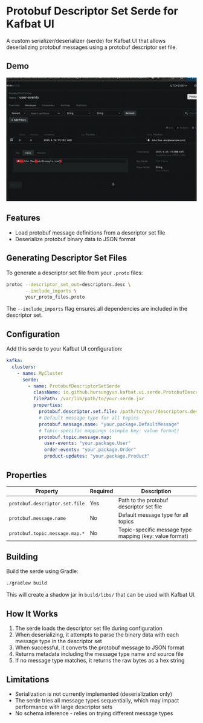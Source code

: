 # Protobuf Descriptor Set Serde for Kafbat UI

A custom serializer/deserializer (serde) for Kafbat UI that allows deserializing protobuf messages using a protobuf descriptor set file.

## Demo

![Demo](./demo.gif)

## Features

- Load protobuf message definitions from a descriptor set file
- Deserialize protobuf binary data to JSON format

## Generating Descriptor Set Files

To generate a descriptor set file from your `.proto` files:

```bash
protoc --descriptor_set_out=descriptors.desc \
       --include_imports \
       your_proto_files.proto
```

The `--include_imports` flag ensures all dependencies are included in the descriptor set.

## Configuration

Add this serde to your Kafbat UI configuration:

```yaml
kafka:
  clusters:
    - name: MyCluster
      serde:
        - name: ProtobufDescriptorSetSerde
          className: io.github.hursungyun.kafbat.ui.serde.ProtobufDescriptorSetSerde
          filePath: /var/lib/path/to/your-serde.jar
          properties:
            protobuf.descriptor.set.file: /path/to/your/descriptors.desc
            # Default message type for all topics
            protobuf.message.name: "your.package.DefaultMessage"
            # Topic-specific mappings (simple key: value format)
            protobuf.topic.message.map:
              user-events: "your.package.User"
              order-events: "your.package.Order"
              product-updates: "your.package.Product"
```

## Properties

| Property | Required | Description |
|----------|----------|-------------|
| `protobuf.descriptor.set.file` | Yes | Path to the protobuf descriptor set file |
| `protobuf.message.name` | No | Default message type for all topics |
| `protobuf.topic.message.map.*` | No | Topic-specific message type mapping (key: value format) |

## Building

Build the serde using Gradle:

```bash
./gradlew build
```

This will create a shadow jar in `build/libs/` that can be used with Kafbat UI.


## How It Works

1. The serde loads the descriptor set file during configuration
2. When deserializing, it attempts to parse the binary data with each message type in the descriptor set
3. When successful, it converts the protobuf message to JSON format
4. Returns metadata including the message type name and source file
5. If no message type matches, it returns the raw bytes as a hex string

## Limitations

- Serialization is not currently implemented (deserialization only)
- The serde tries all message types sequentially, which may impact performance with large descriptor sets
- No schema inference - relies on trying different message types